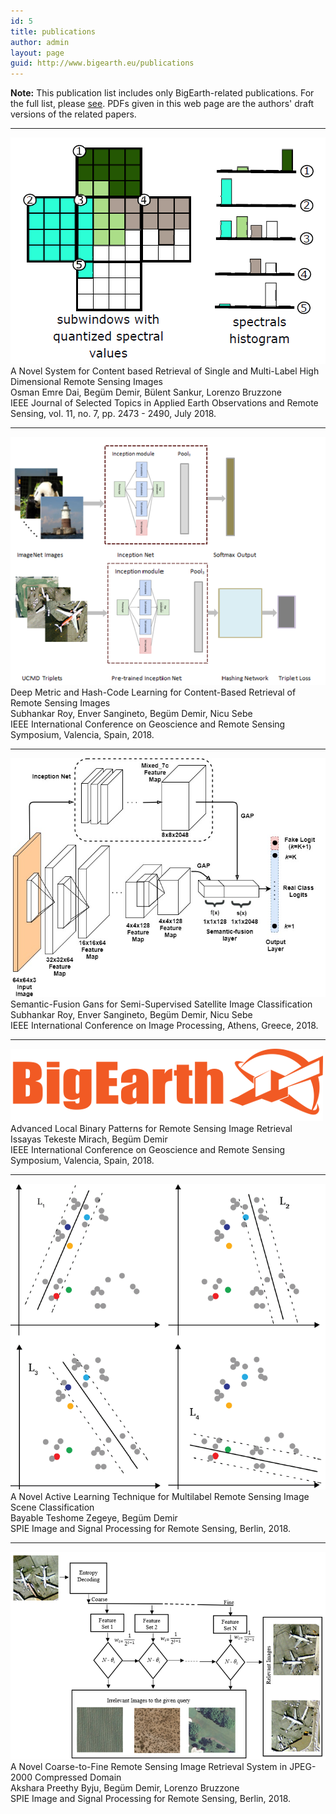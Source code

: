 ```yaml
---
id: 5
title: publications
author: admin
layout: page
guid: http://www.bigearth.eu/publications
---
```

<div class="bg-faded p-4 my-4">
	<div class="bg-faded p-4 my-4">
		<p>
			<b>Note:</b> This publication list includes only BigEarth-related publications. For the full list, please <a href="http://begumdemir.com/papers.html" target="_blank">see</a>. PDFs given in this web page are the authors' draft versions of the related papers.
		</p>
		<hr />
		<div class="row">
			<div class="col-3">
				<img class="publication-image" src="assets/publications/images/BoSV-DaiSankurDemirFinal.png">
			</div>
			<div class="col-9">
				<span class="publication-title">A Novel System for Content based Retrieval of Single and Multi-Label High Dimensional Remote Sensing Images</span> <br />
				Osman Emre Dai, Begüm Demir, Bülent Sankur, Lorenzo Bruzzone <br />
				IEEE Journal of Selected Topics in Applied Earth Observations and Remote Sensing, vol. 11, no. 7, pp.  2473 - 2490, July 2018.<br />
				<a class="publication-icon" href="assets/publications/pdfs/A-Novel-System-for-Content-based-Retrieval-of-Single-and-Multi-Label-High-Dimensional-Remote-Sensing-Images.pdf" target="_blank"><i class="fa fa-file-pdf-o text-color-be"></i></a>
				<a class="publication-icon" href="http://bit.ly/Ankara_HSI_Archive" target="_blank"><i class="fa fa-database text-color-be"></i></a>
			</div>
		</div>
		<hr />
		<div class="row">
			<div class="col-3">
				<img class="publication-image" src="assets/publications/images/MHCLN-RoySanginetoDemirSebeFinal.png" />
			</div>
			<div class="col-9">
				<span class="publication-title">Deep Metric and Hash-Code Learning for Content-Based Retrieval of Remote Sensing Images</span>
				<br />
				Subhankar Roy, Enver Sangineto, Begüm Demir, Nicu Sebe<br />
				IEEE International Conference on Geoscience and Remote Sensing Symposium, Valencia, Spain, 2018. <br>
				<a class="publication-icon" href="assets/publications/pdfs/MHCLN-RoySanginetoDemirSebeFinal.pdf" target="_blank"><i class="publication-icon fa fa-file-pdf-o text-color-be"></i></a>
				<a class="publication-icon" href="https://github.com/MLEnthusiast/MHCLN" target="_blank"><i class="fa fa-github text-color-be"></i></a>
			</div>
		</div>
		<hr />
		<div class="row">
			<div class="col-3">
				<img class="publication-image" src="assets/publications/images/SGSSIC-RoySanginetoDemirSebeFinal.jpg" />
			</div>
			<div class="col-9">
				<span class="publication-title">Semantic-Fusion Gans for Semi-Supervised Satellite Image Classification</span>
				<br />
				Subhankar Roy, Enver Sangineto, Begüm Demir, Nicu Sebe<br />
				IEEE International Conference on Image Processing, Athens, Greece, 2018. <br>
				<a class="publication-icon" href="assets/publications/pdfs/SGSSIC-RoySanginetoDemirSebeFinal.pdf" target="_blank"><i class="publication-icon fa fa-file-pdf-o text-color-be"></i></a>
			</div>
		</div>
		<hr />
		<div class="row">
			<div class="col-3">
				<img class="publication-image-default" src="./assets/images/bigearth.png">
			</div>
			<div class="col-9">
				<span class="publication-title">Advanced Local Binary Patterns for Remote Sensing Image Retrieval</span>
				<br />
				Issayas Tekeste Mirach, Begüm Demir<br />
				IEEE International Conference on Geoscience and Remote Sensing Symposium, Valencia, Spain, 2018.<br>
				<a class="publication-icon" href="assets/publications/pdfs/Advanced-Local-Binary-Patterns-for-Remote-Sensing-Image-Retrieval.pdf" target="_blank"><i class="publication-icon fa fa-file-pdf-o text-color-be"></i></a>
			</div>
		</div>
		<hr />
		<div class="row">
			<div class="col-3">
				<img class="publication-image" src="assets/publications/images/MLAL-BayableFinal.png" />
			</div>
			<div class="col-9">
				<span class="publication-title">A Novel Active Learning Technique for Multilabel Remote Sensing Image Scene Classification</span>
				<br />
				Bayable Teshome Zegeye, Begüm Demir<br />
				SPIE Image and Signal Processing for Remote Sensing, Berlin, 2018.
			</div>
		</div>
		<hr />
		<div class="row">
			<div class="col-3">
				<img class="publication-image" src="assets/publications/images/CtF-AksharaFinal.png" />
			</div>
			<div class="col-9">
				<span class="publication-title">A Novel Coarse-to-Fine Remote Sensing Image Retrieval System in JPEG-2000 Compressed Domain</span>
				<br />
				Akshara Preethy Byju, Begüm Demir, Lorenzo Bruzzone<br />
				SPIE Image and Signal Processing for Remote Sensing, Berlin, 2018.
			</div>
		</div>
	</div>
</div>